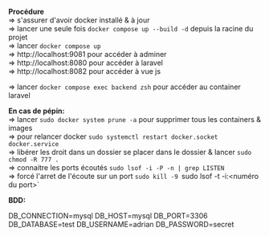 **Procédure**  
=> s'assurer d'avoir docker installé & à jour  
=> lancer une seule fois `docker compose up --build -d` depuis la racine du projet  
=> lancer `docker compose up`  
=> http://localhost:9081 pour accéder à adminer  
=> http://localhost:8080 pour accéder à laravel  
=> http://localhost:8082 pour accéder à vue js  

=> lancer `docker compose exec backend zsh` pour accéder au container laravel

**En cas de pépin:**  
=> lancer `sudo docker system prune -a` pour supprimer tous les containers & images  
=> pour relancer docker `sudo systemctl restart docker.socket docker.service`  
=> libérer les droit dans un dossier se placer dans le dossier & lancer `sudo chmod -R 777 .`  
=> connaitre les ports écoutés `sudo lsof -i -P -n | grep LISTEN`  
=> forcé l'arret de l'écoute sur un port `sudo kill -9 `sudo lsof -t -i:<numéro du port>`  


**BDD:**  

DB_CONNECTION=mysql
DB_HOST=mysql
DB_PORT=3306
DB_DATABASE=test
DB_USERNAME=adrian
DB_PASSWORD=secret
